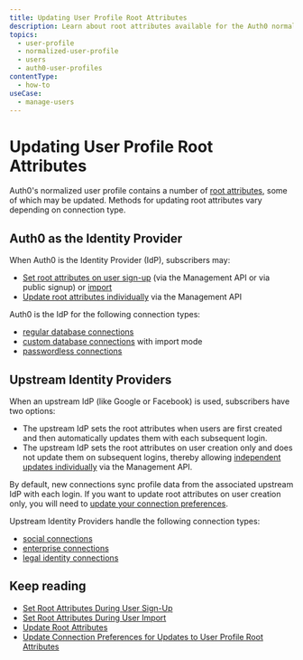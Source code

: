 ```yaml
---
title: Updating User Profile Root Attributes
description: Learn about root attributes available for the Auth0 normalized user profile and methods of updating them.
topics:
  - user-profile
  - normalized-user-profile
  - users
  - auth0-user-profiles
contentType:
  - how-to
useCase:
  - manage-users
---
```

# Updating User Profile Root Attributes

Auth0's normalized user profile contains a number of [root attributes](/users/references/user-profile-structure#attributes), some of which may be updated. Methods for updating root attributes vary depending on connection type.

## Auth0 as the Identity Provider

When Auth0 is the Identity Provider (IdP), subscribers may: 

* [Set root attributes on user sign-up](/api/management/guides/users/set-root-attributes-user-signup) (via the Management API or via public signup)
or [import](/api/management/guides/users/set-root-attributes-user-import)
* [Update root attributes individually](/api/management/guides/users/update-root-attributes-users) via the Management API

Auth0 is the IdP for the following connection types:

* [regular database connections](/connections/database)
* [custom database connections](/connections/database/custom-db) with import mode
* [passwordless connections](/connections/passwordless)

## Upstream Identity Providers

When an upstream IdP (like Google or Facebook) is used, subscribers have two options:

* The upstream IdP sets the root attributes when users are first created and then
automatically updates them with each subsequent login.
* The upstream IdP sets the root attributes on user creation only and does not
update them on subsequent logins, thereby allowing [independent updates individually](/api/management/guides/users/update-root-attributes-users) via the Management API.

By default, new connections sync profile data from the associated upstream IdP with each login. If you want to update root attributes on user creation only, you will need to [update your connection preferences](/api/management/guides/connections/update-connection-user-root-attributes).

Upstream Identity Providers handle the following connection types:

* [social connections](/connections#social)
* [enterprise connections](/connections#enterprise)
* [legal identity connections](/connections#legal-identities)

## Keep reading

* [Set Root Attributes During User Sign-Up](/api/management/guides/users/set-root-attributes-user-signup)
* [Set Root Attributes During User Import](/api/management/guides/users/set-root-attributes-user-import)
* [Update Root Attributes](/api/management/guides/users/update-root-attributes-users)
* [Update Connection Preferences for Updates to User Profile Root Attributes](/api/management/guides/connections/update-connection-user-root-attributes)